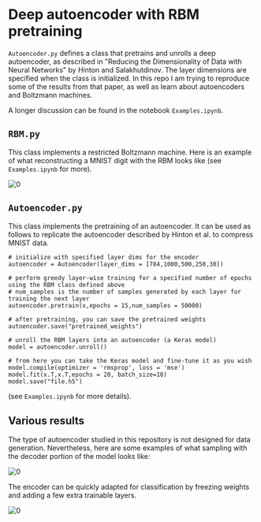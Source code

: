 # Deep autoencoder with RBM pretraining

```Autoencoder.py``` defines a class that pretrains and unrolls a deep autoencoder, as described in "Reducing the Dimensionality of Data with Neural Networks" by Hinton and Salakhutdinov.  The layer dimensions are specified when the class is initialized.  In this repo I am trying to reproduce some of the results from that paper, as well as learn about autoencoders and Boltzmann machines.

A longer discussion can be found in the notebook ``Examples.ipynb``.

## ```RBM.py```

This class implements a restricted Boltzmann machine.  Here is an example of what reconstructing a MNIST digit with the RBM looks like (see ``Examples.ipynb`` for more).

![0](./images/reconstructed.png)

## ```Autoencoder.py```

This class implements the pretraining of an autoencoder. It can be used as follows to replicate the autoencoder described by Hinton et al. to compress MNIST data.

    # initialize with specified layer dims for the encoder  
    autoencoder = Autoencoder(layer_dims = [784,1000,500,250,30])

    # perform greedy layer-wise training for a specified number of epochs using the RBM class defined above
    # num_samples is the number of samples generated by each layer for training the next layer  
    autoencoder.pretrain(x,epochs = 15,num_samples = 50000)    

    # after pretraining, you can save the pretrained weights
    autoencoder.save("pretrained_weights")

    # unroll the RBM layers into an autoencoder (a Keras model)
    model = autoencoder.unroll()

    # from here you can take the Keras model and fine-tune it as you wish
    model.compile(optimizer = 'rmsprop', loss = 'mse')
    model.fit(x.T,x.T,epochs = 20, batch_size=10)
    model.save("file.h5")
    
(see ``Examples.ipynb`` for more details).

## Various results

The type of autoencoder studied in this repository is not designed for data generation. Nevertheless, here are some examples of what sampling with the decoder portion of the model looks like:

![0](./images/generated.png)

The encoder can be quickly adapted for classification by freezing weights and adding a few extra trainable layers.

![0](./images/classification.png)


    
